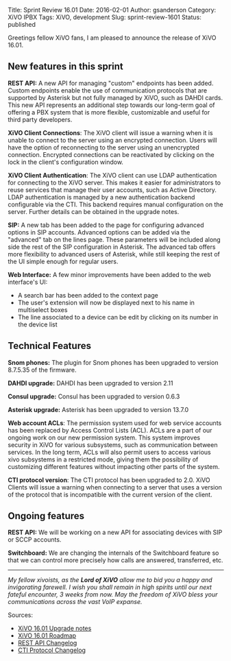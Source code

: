 Title: Sprint Review 16.01
Date: 2016-02-01
Author: gsanderson
Category: XiVO IPBX
Tags: XiVO, development
Slug: sprint-review-1601
Status: published

Greetings fellow XiVO fans, I am pleased to announce the release of XiVO 16.01. 

New features in this sprint
---------------------------

**REST API:** A new API for managing "custom" endpoints has been added. Custom endpoints enable the use of communication
protocols that are supported by Asterisk but not fully managed by XiVO, such as DAHDI cards. This new API represents an
additional step towards our long-term goal of offering a PBX system that is more flexible, customizable and useful for
third party developers.

**XiVO Client Connections**: The XiVO client will issue a warning when it is unable to connect to the server using an encrypted
connection. Users will have the option of reconnecting to the server using an unencrypted connection. Encrypted
connections can be reactivated by clicking on the lock in the client's configuration window.

**XiVO Client Authentication**: The XiVO client can use LDAP authentication for connecting to the XiVO server. This
makes it easier for administrators to reuse services that manage their user accounts, such as Active Directory. LDAP
authentication is managed by a new authentication backend configurable via the CTI. This backend requires manual
configuration on the server. Further details can be obtained in the upgrade notes.

**SIP:** A new tab has been added to the page for configuring advanced options in SIP accounts. Advanced options can be
added via the "advanced" tab on the lines page. These parameters will be included along side the rest of the SIP
configuration in Asterisk. The advanced tab offers more flexibility to advanced users of Asterisk, while still keeping
the rest of the UI simple enough for regular users.

**Web Interface:** A few minor improvements have been added to the web interface's UI:

 * A search bar has been added to the context page
 * The user's extension will now be displayed next to his name in multiselect boxes
 * The line associated to a device can be edit by clicking on its number in the device list


Technical Features
------------------

**Snom phones:** The plugin for Snom phones has been upgraded to version 8.7.5.35 of the firmware.

**DAHDI upgrade:** DAHDI has been upgraded to version 2.11

**Consul upgrade:** Consul has been upgraded to version 0.6.3

**Asterisk upgrade:** Asterisk has been upgraded to version 13.7.0

**Web account ACLs**: The permission system used for web service accounts has been replaced by Access Control Lists
(ACL). ACLs are a part of our ongoing work on our new permission system. This system improves security in XiVO for
various subsystems, such as communication between services. In the long term, ACLs will also permit users to access
various xivo subsystems in a restricted mode, giving them the possibility of customizing different features without
impacting other parts of the system.

**CTI protocol version**: The CTI protocol has been upgraded to 2.0. XiVO Clients will issue a warning when connecting
to a server that uses a version of the protocol that is incompatible with the current version of the client.

Ongoing features
----------------

**REST API:** We will be working on a new API for associating devices with SIP or SCCP accounts.

**Switchboard:** We are changing the internals of the Switchboard feature so that we can control more precisely how
calls are answered, transferred, etc.

---

*My fellow xivoists, as the **Lord of XiVO** allow me to bid you a happy and invigorating farewell. I
wish you shall remain in high spirits until our next fateful encounter, 3 weeks from now. May the
freedom of XiVO bless your communications across the vast VoIP expanse.*

Sources:

* [XiVO 16.01 Upgrade notes](http://documentation.xivo.io/en/stable/upgrade/upgrade.html#id2)
* [XiVO 16.01 Roadmap](http://projects.xivo.io/versions/237)
* [REST API Changelog](http://documentation.xivo.io/en/stable/api_sdk/rest_api/confd/changelog.html)
* [CTI Protocol Changelog](http://documentation.xivo.io/en/stable/contributors/cti_server/cti_protocol.html#id2)
